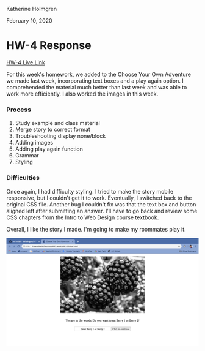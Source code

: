 Katherine Holmgren

February 10, 2020

# HW-4 Response

[HW-4 Live Link](https://katholmgren.github.io/441-work/HW-4)

For this week's homework, we added to the Choose Your Own Adventure we made last week, incorporating text boxes and a play again option. I comprehended the material much better than last week and was able to work more efficiently. I also worked the images in this week.

### Process

1. Study example and class material
2. Merge story to correct format
3. Troubleshooting display none/block
4. Adding images
5. Adding play again function
6. Grammar
7. Styling

### Difficulties

Once again, I had difficulty styling. I tried to make the story mobile responsive, but I couldn't get it to work. Eventually, I switched back to the original CSS file. Another bug I couldn't fix was that the text box and button aligned left after submitting an answer. I'll have to go back and review some CSS chapters from the Intro to Web Design course textbook.

Overall, I like the story I made. I'm going to make my roommates play it.

![Hero Screenshot](./imgs/cyov-hw-4.png)
